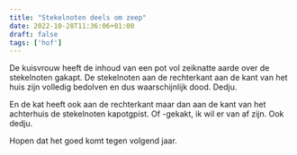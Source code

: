 ```yaml
---
title: "Stekelnoten deels om zeep"
date: 2022-10-28T11:36:06+01:00
draft: false
tags: ['hof']
---
```


De kuisvrouw heeft de inhoud van een pot vol zeiknatte aarde over de stekelnoten gakapt. De stekelnoten aan de rechterkant aan de kant van het huis zijn volledig bedolven en dus waarschijnlijk dood. Dedju. 

En de kat heeft ook aan de rechterkant maar dan aan de kant van het achterhuis de stekelnoten kapotgpist. Of -gekakt, ik wil er van af zijn. Ook dedju. 

Hopen dat het goed komt tegen volgend jaar. 